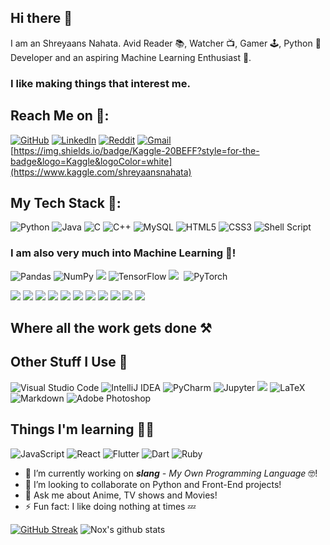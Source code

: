 ## Hi there 👋

I am an Shreyaans Nahata. Avid Reader 📚, Watcher 📺, Gamer 🕹, Python 🐍 Developer and an aspiring Machine Learning Enthusiast 🤖.

### I like making things that interest me.

## Reach Me on 📮:
[<img alt="GitHub" src="https://img.shields.io/badge/github-%23121011.svg?style=for-the-badge&logo=github&logoColor=white"/>](https://github.com/IAmOZRules) [<img alt="LinkedIn" src="https://img.shields.io/badge/linkedin-%230077B5.svg?style=for-the-badge&logo=linkedin&logoColor=white"/>](https://www.linkedin.com/in/iamozrules/) [<img alt="Reddit" src="https://img.shields.io/badge/Reddit-FF4500?style=for-the-badge&logo=reddit&logoColor=white" />](https://www.reddit.com/user/IAmOZRulez) [<img alt="Gmail" src="https://img.shields.io/badge/Gmail-D14836?style=for-the-badge&logo=gmail&logoColor=white" />](mailto:iamozrules@gmail.com) [https://img.shields.io/badge/Kaggle-20BEFF?style=for-the-badge&logo=Kaggle&logoColor=white](https://www.kaggle.com/shreyaansnahata)

## My Tech Stack 🔭:
<img alt="Python" src="https://img.shields.io/badge/python-%2314354C.svg?style=for-the-badge&logo=python&logoColor=white"/> <img alt="Java" src="https://img.shields.io/badge/java-%23ED8B00.svg?style=for-the-badge&logo=java&logoColor=white"/> <img alt="C" src="https://img.shields.io/badge/c-%2300599C.svg?style=for-the-badge&logo=c&logoColor=white"/> <img alt="C++" src="https://img.shields.io/badge/c++%20-%2300599C.svg?&style=for-the-badge&logo=c%2B%2B&ogoColor=white"> <img alt="MySQL" src="https://img.shields.io/badge/mysql-%2300f.svg?style=for-the-badge&logo=mysql&logoColor=white"/> <img alt="HTML5" src="https://img.shields.io/badge/html5-%23E34F26.svg?style=for-the-badge&logo=html5&logoColor=white"/> <img alt="CSS3" src="https://img.shields.io/badge/css3-%231572B6.svg?style=for-the-badge&logo=css3&logoColor=white"/> <img alt="Shell Script" src="https://img.shields.io/badge/shell_script-%23121011.svg?style=for-the-badge&logo=gnu-bash&logoColor=white"/>

### I am also very much into Machine Learning 🤖!
<img alt="Pandas" src="https://img.shields.io/badge/pandas-%23150458.svg?style=for-the-badge&logo=pandas&logoColor=white" /> <img alt="NumPy" src="https://img.shields.io/badge/numpy-%23013243.svg?style=for-the-badge&logo=numpy&logoColor=white" /> <img src="https://img.shields.io/badge/scikit_learn-F7931E?style=for-the-badge&logo=scikit-learn&logoColor=white"/> <img alt="TensorFlow" src="https://img.shields.io/badge/TensorFlow-%23FF6F00.svg?style=for-the-badge&logo=TensorFlow&logoColor=white" /> <img src= "https://img.shields.io/badge/OpenCV-27338e?style=for-the-badge&logo=OpenCV&logoColor=white" />
 <img src= "" /> <img alt="PyTorch" src="https://img.shields.io/badge/PyTorch-%23EE4C2C.svg?style=for-the-badge&logo=PyTorch&logoColor=white" /> 


<img src= "https://img.shields.io/badge/Git-F05032?style=for-the-badge&logo=git&logoColor=white" />
<img src= "https://img.shields.io/badge/PowerShell-5391FE?style=for-the-badge&logo=PowerShell&logoColor=white" />
<img src= "https://img.shields.io/badge/Amazon_AWS-232F3E?style=for-the-badge&logo=amazon-aws&logoColor=white" />
<img src= "https://img.shields.io/badge/Microsoft_Edge-0078D7?style=for-the-badge&logo=Microsoft-edge&logoColor=white" />
<img src= "https://img.shields.io/badge/Google_chrome-4285F4?style=for-the-badge&logo=Google-chrome&logoColor=white" />
<img src= "https://img.shields.io/badge/Android-3DDC84?style=for-the-badge&logo=android&logoColor=white" />
<img src= "https://img.shields.io/badge/Windows-0078D6?style=for-the-badge&logo=windows&logoColor=white" />
<img src= "https://img.shields.io/badge/Kali_Linux-557C94?style=for-the-badge&logo=kali-linux&logoColor=white" />
<img src= "https://img.shields.io/badge/Ubuntu-E95420?style=for-the-badge&logo=ubuntu&logoColor=white" />
<img src= "https://img.shields.io/badge/VIM-%2311AB00.svg?&style=for-the-badge&logo=vim&logoColor=white" />
<img src= "https://img.shields.io/badge/Microsoft_Office-D83B01?style=for-the-badge&logo=microsoft-office&logoColor=white" />
<img src= "" />
<img src= "" />
<img src= "" />
<img src= "" />

## Where all the work gets done ⚒


## Other Stuff I Use 🧐
<img alt="Visual Studio Code" src="https://img.shields.io/badge/VisualStudioCode-0078d7.svg?style=for-the-badge&logo=visual-studio-code&logoColor=white"/> <img alt="IntelliJ IDEA" src="https://img.shields.io/badge/IntelliJIDEA-000000.svg?style=for-the-badge&logo=intellij-idea&logoColor=white"/> <img alt="PyCharm" src="https://img.shields.io/badge/pycharm-143?style=for-the-badge&logo=pycharm&logoColor=black&color=black&labelColor=green"/> <img alt="Jupyter" src="https://img.shields.io/badge/Jupyter-%23F37626.svg?style=for-the-badge&logo=Jupyter&logoColor=white" /> <img src= "https://img.shields.io/badge/conda-342B029.svg?&style=for-the-badge&logo=anaconda&logoColor=white" /> <img alt="LaTeX" src="https://img.shields.io/badge/latex-%23008080.svg?style=for-the-badge&logo=latex&logoColor=white"/> <img alt="Markdown" src="https://img.shields.io/badge/markdown-%23000000.svg?style=for-the-badge&logo=markdown&logoColor=white"/> <img alt="Adobe Photoshop" src="https://img.shields.io/badge/adobephotoshop-%2331A8FF.svg?style=for-the-badge&logo=adobephotoshop&logoColor=white"/>

## Things I'm learning 👨‍🎓
<img alt="JavaScript" src="https://img.shields.io/badge/javascript-%23323330.svg?style=for-the-badge&logo=javascript&logoColor=%23F7DF1E"/> <img alt="React" src="https://img.shields.io/badge/react-%2320232a.svg?style=for-the-badge&logo=react&logoColor=%2361DAFB"/> <img alt="Flutter" src="https://img.shields.io/badge/Flutter-%2302569B.svg?style=for-the-badge&logo=Flutter&logoColor=white" /> <img alt="Dart" src="https://img.shields.io/badge/dart-%230175C2.svg?style=for-the-badge&logo=dart&logoColor=white"/> <img alt="Ruby" src="https://img.shields.io/badge/ruby-%23CC342D.svg?style=for-the-badge&logo=ruby&logoColor=white"/>


- 🔭 I’m currently working on ***slang** - My Own Programming Language* 🤓!
- 👯 I’m looking to collaborate on Python and Front-End projects!
- 💬 Ask me about Anime, TV shows and Movies!
- ⚡ Fun fact: I like doing nothing at times 💤

[![GitHub Streak](http://github-readme-streak-stats.herokuapp.com?user=IAmOZRules&theme=synthwave&hide_border=true)](https://git.io/streak-stats)
![Nox's github stats](https://github-readme-stats.vercel.app/api?username=IAmOZRules&show_icons=true&hide_border=true&theme=tokyonight)
